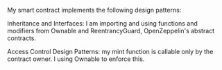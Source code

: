 My smart contract implements the following design patterns:

Inheritance and Interfaces: I am importing and using functions and modifiers from Ownable and ReentrancyGuard, OpenZeppelin's abstract contracts.

Access Control Design Patterns: my mint function is callable only by the contract owner. I using Ownable to enforce this.